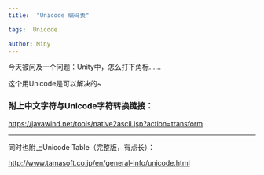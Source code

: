 ```yaml
---
title:  "Unicode 编码表"

tags:  Unicode

author: Miny
---
```


今天被问及一个问题：Unity中，怎么打下角标……

这个用Unicode是可以解决的~

### 附上中文字符与Unicode字符转换链接：

https://javawind.net/tools/native2ascii.jsp?action=transform

------

同时也附上Unicode Table（完整版，有点长）：

http://www.tamasoft.co.jp/en/general-info/unicode.html

